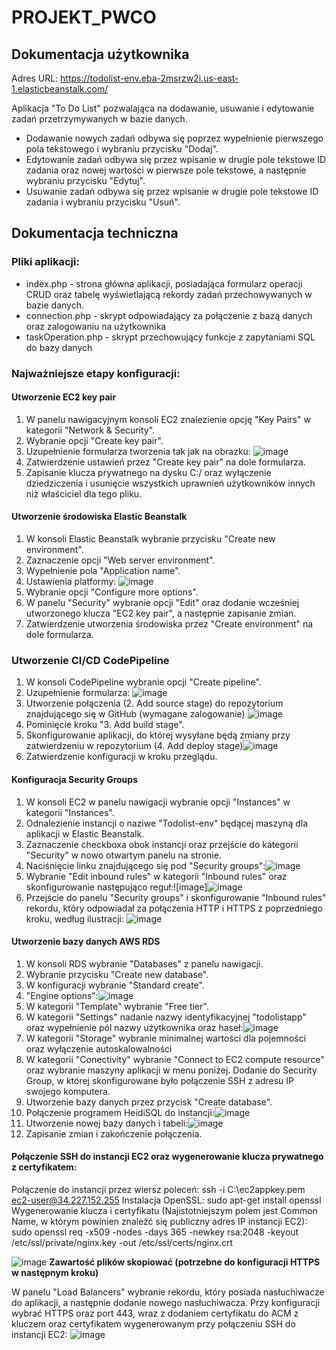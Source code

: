 # PROJEKT_PWCO

## Dokumentacja użytkownika

Adres URL: https://todolist-env.eba-2msrzw2i.us-east-1.elasticbeanstalk.com/

Aplikacja "To Do List" pozwalająca na dodawanie, usuwanie i edytowanie zadań przetrzymywanych w bazie danych. 
- Dodawanie nowych zadań odbywa się poprzez wypełnienie pierwszego pola tekstowego i wybraniu przycisku "Dodaj".
- Edytowanie zadań odbywa się przez wpisanie w drugie pole tekstowe ID zadania oraz nowej wartości w pierwsze pole tekstowe, a następnie wybraniu przycisku "Edytuj".
- Usuwanie zadań odbywa się przez wpisanie w drugie pole tekstowe ID zadania i wybraniu przycisku "Usuń".

## Dokumentacja techniczna

### Pliki aplikacji:
- index.php - strona główna aplikacji, posiadająca formularz operacji CRUD oraz tabelę wyświetlającą rekordy zadań przechowywanych w bazie danych.
- connection.php - skrypt odpowiadający za połączenie z bazą danych oraz zalogowaniu na użytkownika
- taskOperation.php - skrypt przechowujący funkcje z zapytaniami SQL do bazy danych

### Najważniejsze etapy konfiguracji:

#### Utworzenie EC2 key pair
1. W panelu nawigacyjnym konsoli EC2 znalezienie opcję "Key Pairs" w kategorii "Network & Security".
2. Wybranie opcji "Create key pair".
3. Uzupełnienie formularza tworzenia tak jak na obrazku:
![image](https://user-images.githubusercontent.com/72736232/205346632-d98216dc-9aca-4644-9770-baeadc66022a.png)
4. Zatwierdzenie ustawień przez "Create key pair" na dole formularza.
5. Zapisanie klucza prywatnego na dysku C:/ oraz wyłączenie dziedziczenia i usunięcie wszystkich uprawnień użytkowników innych niż właściciel dla tego pliku.

#### Utworzenie środowiska Elastic Beanstalk
1. W konsoli Elastic Beanstalk wybranie przycisku "Create new environment".
2. Zaznaczenie opcji "Web server environment".
3. Wypełnienie pola "Application name".
4. Ustawienia platformy:
![image](https://user-images.githubusercontent.com/72736232/205345111-248bb86f-d482-4035-a4ba-9ff44fafe456.png)
5. Wybranie opcji "Configure more options".
6. W panelu "Security" wybranie opcji "Edit" oraz dodanie wcześniej utworzonego klucza "EC2 key pair", a następnie zapisanie zmian.
7. Zatwierdzenie utworzenia środowiska przez "Create environment" na dole formularza.

### Utworzenie CI/CD CodePipeline
1. W konsoli CodePipeline wybranie opcji "Create pipeline".
2. Uzupełnienie formularza: ![image](https://user-images.githubusercontent.com/72736232/205349400-28d5c76b-742a-4a1d-8574-f933c7efada5.png)
3. Utworzenie połączenia (2. Add source stage) do repozytorium znajdującego się w GitHub (wymagane zalogowanie) ![image](https://user-images.githubusercontent.com/72736232/205349746-3d04740c-46a9-4bd2-a056-332ef274d76b.png)
4. Pominięcie kroku "3. Add build stage".
5. Skonfigurowanie aplikacji, do której wysyłane będą zmiany przy zatwierdzeniu w repozytorium (4. Add deploy stage)![image](https://user-images.githubusercontent.com/72736232/205350708-39e05945-a689-41ae-a962-684bddd477b0.png)
6. Zatwierdzenie konfiguracji w kroku przeglądu.

#### Konfiguracja Security Groups
1. W konsoli EC2 w panelu nawigacji wybranie opcji "Instances" w kategorii "Instances".
2. Odnalezienie instancji o naziwe "Todolist-env" będącej maszyną dla aplikacji w Elastic Beanstalk.
3. Zaznaczenie checkboxa obok instancji oraz przejście do kategorii "Security" w nowo otwartym panelu na stronie.
4. Naciśnięcie linku znajdującego się pod "Security groups":![image](https://user-images.githubusercontent.com/72736232/205351717-64b5a51c-ce23-494c-9ee9-168b6c9415be.png)
5. Wybranie "Edit inbound rules" w kategorii "Inbound rules" oraz skonfigurowanie następująco reguł:![image]![image](https://user-images.githubusercontent.com/72736232/205352887-04679934-5048-47e5-b5f2-fb9a25a65723.png)
6. Przejście do panelu "Security groups" i skonfigurowanie "Inbound rules" rekordu, który odpowiadał za połączenia HTTP i HTTPS z poprzedniego kroku, według ilustracji: ![image](https://user-images.githubusercontent.com/72736232/205353056-b0a7c6a8-bc58-4637-b295-c1f085a14f89.png)

#### Utworzenie bazy danych AWS RDS
1. W konsoli RDS wybranie "Databases" z panelu nawigacji.
2. Wybranie przycisku "Create new database".
3. W konfiguracji wybranie "Standard create".
4. "Engine options":![image](https://user-images.githubusercontent.com/72736232/205360152-39e780bf-e3c6-4e4d-8a57-af966e78883c.png)
5. W kategorii "Template" wybranie "Free tier".
6. W kategorii "Settings" nadanie nazwy identyfikacyjnej "todolistapp" oraz wypełnienie pól nazwy użytkownika oraz haseł:![image](https://user-images.githubusercontent.com/72736232/205360605-86455ad2-b460-4137-98c6-572d1246b9a1.png)
7. W kategorii "Storage" wybranie minimalnej wartości dla pojemności oraz wyłączenie autoskalowalności
8. W kategorii "Conectivity" wybranie "Connect to EC2 compute resource" oraz wybranie maszyny aplikacji w menu poniżej. Dodanie do Security Group, w której skonfigurowane było połączenie SSH z adresu IP swojego komputera.
9. Utworzenie bazy danych przez przycisk "Create database".
10. Połączenie programem HeidiSQL do instancji:![image](https://user-images.githubusercontent.com/72736232/205362626-c91cd696-7d29-4dc8-9c16-a72109384358.png)
11. Utworzenie nowej bazy danych i tabeli:![image](https://user-images.githubusercontent.com/72736232/205362761-8120cb1f-8c8a-4740-a9f2-c6e11455e76e.png)
12. Zapisanie zmian i zakończenie połączenia.

#### Połączenie SSH do instancji EC2 oraz wygenerowanie klucza prywatnego z certyfikatem:
Połączenie do instancji przez wiersz poleceń: ssh -i C:\ec2appkey.pem ec2-user@34.227.152.255
Instalacja OpenSSL: sudo apt-get install openssl
Wygenerowanie klucza i certyfikatu (Najistotniejszym polem jest Common Name, w którym powinien znaleźć się publiczny adres IP instancji EC2): 
sudo openssl req -x509 -nodes -days 365 -newkey rsa:2048 -keyout /etc/ssl/private/nginx.key -out /etc/ssl/certs/nginx.crt

![image](https://user-images.githubusercontent.com/72736232/205354710-7783cc70-9f09-4517-bc68-f188f8b1fba5.png)
**Zawartość plików skopiować (potrzebne do konfiguracji HTTPS w następnym kroku)**

W panelu "Load Balancers" wybranie rekordu, który posiada nasłuchiwacze do aplikacji, a następnie dodanie nowego nasłuchiwacza. Przy konfiguracji wybrać HTTPS oraz port 443, wraz z dodaniem certyfikatu do ACM z kluczem oraz certyfikatem wygenerowanym przy połączeniu SSH do instancji EC2:
![image](https://user-images.githubusercontent.com/72736232/205357991-0b3ac72e-fcd9-44e3-973b-2c65c4b87a54.png)




